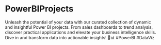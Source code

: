 # PowerBIProjects
Unleash the potential of your data with our curated collection of dynamic and insightful Power BI projects. From sales dashboards to trend analysis, discover practical applications and elevate your business intelligence skills. Dive in and transform data into actionable insights! 🚀📊 #PowerBI #DataViz
